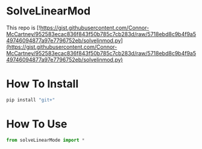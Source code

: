 # SolveLinearMod

This repo is 
[!https://gist.githubusercontent.com/Connor-McCartney/952583ecac836f843f50b785c7cb283d/raw/5718ebd8c9b4f9a549746094877a97e7796752eb/solvelinmod.py](https://gist.githubusercontent.com/Connor-McCartney/952583ecac836f843f50b785c7cb283d/raw/5718ebd8c9b4f9a549746094877a97e7796752eb/solvelinmod.py)

# How To Install

```bash
pip install "git+"
```

# How To Use

```py
from solveLinearMode import *
```
